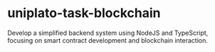 # uniplato-task-blockchain
Develop a simplified backend system using NodeJS and TypeScript, focusing on smart contract development and blockchain interaction.
